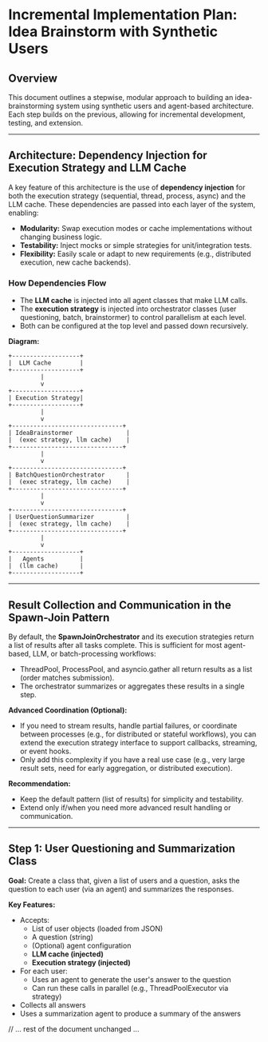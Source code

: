 # Incremental Implementation Plan: Idea Brainstorm with Synthetic Users

## Overview
This document outlines a stepwise, modular approach to building an idea-brainstorming system using synthetic users and agent-based architecture. Each step builds on the previous, allowing for incremental development, testing, and extension.

---

## Architecture: Dependency Injection for Execution Strategy and LLM Cache

A key feature of this architecture is the use of **dependency injection** for both the execution strategy (sequential, thread, process, async) and the LLM cache. These dependencies are passed into each layer of the system, enabling:
- **Modularity:** Swap execution modes or cache implementations without changing business logic.
- **Testability:** Inject mocks or simple strategies for unit/integration tests.
- **Flexibility:** Easily scale or adapt to new requirements (e.g., distributed execution, new cache backends).

### How Dependencies Flow

- The **LLM cache** is injected into all agent classes that make LLM calls.
- The **execution strategy** is injected into orchestrator classes (user questioning, batch, brainstormer) to control parallelism at each level.
- Both can be configured at the top level and passed down recursively.

**Diagram:**
```
+-------------------+
|  LLM Cache        |
+-------------------+
         |
         v
+-------------------+
| Execution Strategy|
+-------------------+
         |
         v
+-------------------------------+
| IdeaBrainstormer               |
|  (exec strategy, llm cache)    |
+-------------------------------+
         |
         v
+-------------------------------+
| BatchQuestionOrchestrator      |
|  (exec strategy, llm cache)    |
+-------------------------------+
         |
         v
+-------------------------------+
| UserQuestionSummarizer         |
|  (exec strategy, llm cache)    |
+-------------------------------+
         |
         v
+-------------------+
|   Agents          |
|  (llm cache)      |
+-------------------+
```

---

## Result Collection and Communication in the Spawn-Join Pattern

By default, the **SpawnJoinOrchestrator** and its execution strategies return a list of results after all tasks complete. This is sufficient for most agent-based, LLM, or batch-processing workflows:
- ThreadPool, ProcessPool, and asyncio.gather all return results as a list (order matches submission).
- The orchestrator summarizes or aggregates these results in a single step.

**Advanced Coordination (Optional):**
- If you need to stream results, handle partial failures, or coordinate between processes (e.g., for distributed or stateful workflows), you can extend the execution strategy interface to support callbacks, streaming, or event hooks.
- Only add this complexity if you have a real use case (e.g., very large result sets, need for early aggregation, or distributed execution).

**Recommendation:**
- Keep the default pattern (list of results) for simplicity and testability.
- Extend only if/when you need more advanced result handling or communication.

---

## Step 1: User Questioning and Summarization Class

**Goal:**
Create a class that, given a list of users and a question, asks the question to each user (via an agent) and summarizes the responses.

**Key Features:**
- Accepts:
  - List of user objects (loaded from JSON)
  - A question (string)
  - (Optional) agent configuration
  - **LLM cache (injected)**
  - **Execution strategy (injected)**
- For each user:
  - Uses an agent to generate the user's answer to the question
  - Can run these calls in parallel (e.g., ThreadPoolExecutor via strategy)
- Collects all answers
- Uses a summarization agent to produce a summary of the answers

// ... rest of the document unchanged ... 
